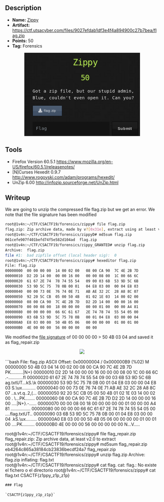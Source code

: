 ## Description
* **Name:** [Zippy](https://ctf.utsacyber.com/challenges#Zippy)
* **Artifact:** https://ctf.utsacyber.com/files/9027efdab1df3e4f4a894900c27b7bea/flag.zip
* **Points:** 50
* **Tag:** Forensics

<p align="center">
<img src="Zippy.png"/>
</p>

## Tools
* Firefox Version 60.5.1 https://www.mozilla.org/en-US/firefox/60.5.1/releasenotes/
* [N]Curses Hexedit 0.9.7 http://www.rogoyski.com/adam/programs/hexedit/
* UnZip 6.00 http://infozip.sourceforge.net/UnZip.html


## Writeup
We are going to unzip the compressed file flag.zip but we get an error. We note that the file signature has been modified

```bash
root@1v4n:~/CTF/CSACTF19/forensics/zippy# file flag.zip
flag.zip: Zip archive data, made by v?[0x31e], extract using at least v2.0, last modified Fri Sep 23 13:59:38 2011, uncompressed size 22, method=deflate
root@1v4n:~/CTF/CSACTF19/forensics/zippyD# md5sum flag.zip
061cefe907f401befd74f5e582d104ad  flag.zip
root@1v4n:~/CTF/CSACTF19/forensics/zippy_GRANTED# unzip flag.zip
Archive:  flag.zip
file #1:  bad zipfile offset (local header sig):  0
root@1v4n:~/CTF/CSACTF19/forensics/zippy# hexeditor flag.zip
File: flag.zip                                                                  ASCII Offset: 0x00000000 / 0x000000B9 (%00)  
00000000  00 00 00 00  14 00 02 00   08 00 CA 90  7C 4E 2B 7D                                                 ............|N+}
00000010  D2 2D 14 00  00 00 16 00   00 00 08 00  1C 00 66 6C                                                 .-............fl
00000020  61 67 2E 74  78 74 55 54   09 00 03 6B  53 9D 5C 6B                                                 ag.txtUT...kS.\k
00000030  53 9D 5C 75  78 0B 00 01   04 E8 03 00  00 04 E8 03                                                 S.\ux...........
00000040  00 00 73 0E  76 74 0E 71   AB AE 32 2C  28 A8 8C 07                                                 ..s.vt.q..2,(...
00000050  92 20 5C CB  05 00 50 4B   01 02 1E 03  14 00 02 00                                                 . \...PK........
00000060  08 00 CA 90  7C 4E 2B 7D   D2 2D 14 00  00 00 16 00                                                 ....|N+}.-......
00000070  00 00 08 00  18 00 00 00   00 00 01 00  00 00 A4 81                                                 ................
00000080  00 00 00 00  66 6C 61 67   2E 74 78 74  55 54 05 00                                                 ....flag.txtUT..
00000090  03 6B 53 9D  5C 75 78 0B   00 01 04 E8  03 00 00 04                                                 .kS.\ux.........
000000A0  E8 03 00 00  50 4B 05 06   00 00 00 00  01 00 01 00                                                 ....PK..........
000000B0  4E 00 00 00  56 00 00 00   00 00                                                                    N...V.....
```
We modified the [file signature](http://petlibrary.tripod.com/ZIP.HTM) of 00 00 00 00 > 50 4B 03 04 and saved it as flag_repair.zip
<p align="center">
<img src="flag_sigs_zip.png"/>
</p>
```bash
File: flag.zip                                                                  ASCII Offset: 0x00000004 / 0x000000B9 (%02)  M
00000000  50 4B 03 04  14 00 02 00   08 00 CA 90  7C 4E 2B 7D                                                 PK..........|N+}
00000010  D2 2D 14 00  00 00 16 00   00 00 08 00  1C 00 66 6C                                                 .-............fl
00000020  61 67 2E 74  78 74 55 54   09 00 03 6B  53 9D 5C 6B                                                 ag.txtUT...kS.\k
00000030  53 9D 5C 75  78 0B 00 01   04 E8 03 00  00 04 E8 03                                                 S.\ux...........
00000040  00 00 73 0E  76 74 0E 71   AB AE 32 2C  28 A8 8C 07                                                 ..s.vt.q..2,(...
00000050  92 20 5C CB  05 00 50 4B   01 02 1E 03  14 00 02 00                                                 . \...PK........
00000060  08 00 CA 90  7C 4E 2B 7D   D2 2D 14 00  00 00 16 00                                                 ....|N+}.-......
00000070  00 00 08 00  18 00 00 00   00 00 01 00  00 00 A4 81                                                 ................
00000080  00 00 00 00  66 6C 61 67   2E 74 78 74  55 54 05 00                                                 ....flag.txtUT..
00000090  03 6B 53 9D  5C 75 78 0B   00 01 04 E8  03 00 00 04                                                 .kS.\ux.........
000000A0  E8 03 00 00  50 4B 05 06   00 00 00 00  01 00 01 00                                                 ....PK..........
000000B0  4E 00 00 00  56 00 00 00   00 00                                                                    N...V.....

root@1v4n:~/CTF/CSACTF19/forensics/zippy# file flag_repair.zip
flag_repair.zip: Zip archive data, at least v2.0 to extract
root@1v4n:~/CTF/CSACTF19/forensics/zippy# md5sum flag_repair.zip
eb4264c865a38184cb23836becdf24a7  flag_repair.zip
root@1v4n:~/CTF/CSACTF19/forensics/zippy# unzip flag.zip
Archive:  flag.zip
  inflating: flag.txt                
root@1v4n:~/CTF/CSACTF19/forensics/zippy# cat flag.
cat: flag.: No existe el fichero o el directorio
root@1v4n:~/CTF/CSACTF19/forensics/zippy# cat flag.txt
CSACTF{z1ppy_z1p_z1p}
```
### Flag

`CSACTF{z1ppy_z1p_z1p}`
